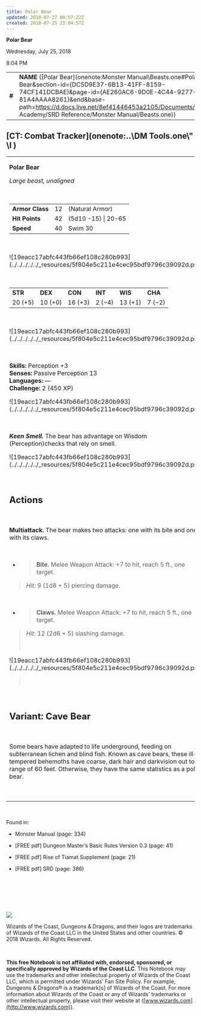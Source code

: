 ```yaml
---
title: Polar Bear
updated: 2018-07-27 00:57:22Z
created: 2018-07-25 23:04:57Z
---
```


**Polar Bear**

Wednesday, July 25, 2018

8:04 PM

|        |                                                                                                                                                                                                                                                                                                    |        |        |        |     |       |        |
|--------|----------------------------------------------------------------------------------------------------------------------------------------------------------------------------------------------------------------------------------------------------------------------------------------------------|--------|--------|--------|-----|-------|--------|
| **\#** | **NAME** ([Polar Bear](onenote:Monster Manual\\Beasts.one#Polar Bear&section-id={DC5D9E37-6B13-41FF-8159-74CF141DCBAE}&page-id={AE260AC6-9D0E-4C44-9277-81A4AAAA8261}&end&base-path=https://d.docs.live.net/8ef41446453a2105/Documents/Adventure Academy/SRD Reference/Monster Manual/Beasts.one)) | **12** | **42** | **42** | \-  | Notes | 450 XP |

## [CT: Combat Tracker](onenote:..\\DM Tools.one\\" \l )

<table><tbody><tr class="odd"><td><p><strong>Polar Bear</strong></p><p><em>Large beast, unaligned</em></p><p> </p><table><tbody><tr class="odd"><td><strong>Armor Class</strong></td><td>12</td><td>(Natural Armor)</td></tr><tr class="even"><td><strong>Hit Points</strong></td><td>42</td><td>(5d10 -15) | 20-65</td></tr><tr class="odd"><td><strong>Speed</strong></td><td>40</td><td>Swim 30</td></tr></tbody></table><p> </p><p>![19eacc17abfc443fb66ef108c280b993](../../../../../_resources/5f804e5c211e4cec95bdf9796c39092d.png)</p><p> </p><table><tbody><tr class="odd"><td><strong>STR</strong></td><td><strong>DEX</strong></td><td><strong>CON</strong></td><td><strong>INT</strong></td><td><strong>WIS</strong></td><td><strong>CHA</strong></td></tr><tr class="even"><td>20 (+5)</td><td>10 (+0)</td><td>16 (+3)</td><td>2 (−4)</td><td>13 (+1)</td><td>7 (−2)</td></tr></tbody></table><p> </p><p>![19eacc17abfc443fb66ef108c280b993](../../../../../_resources/5f804e5c211e4cec95bdf9796c39092d.png)</p><p> </p><p><strong>Skills:</strong> Perception +3<br />
<strong>Senses:</strong> Passive Perception 13<br />
<strong>Languages:</strong> —<br />
<strong>Challenge:</strong> 2 (450 XP)</p><p>![19eacc17abfc443fb66ef108c280b993](../../../../../_resources/5f804e5c211e4cec95bdf9796c39092d.png)</p><p> </p><p><em><strong>Keen Smell.</strong></em> The bear has advantage on Wisdom (Perception)checks that rely on smell.</p><p>![19eacc17abfc443fb66ef108c280b993](../../../../../_resources/5f804e5c211e4cec95bdf9796c39092d.png)</p><p> </p><h2 id="actions"><strong>Actions</strong></h2><p> </p><p><strong>Multiattack.</strong> The bear makes two attacks: one with its bite and one with its claws.</p><p> </p><ul><li><blockquote><p><strong>Bite.</strong> Melee Weapon Attack: +7 to hit, reach 5 ft., one target.</p></blockquote></li></ul><blockquote><p><em>Hit:</em> 9 (1d8 + 5) piercing damage.</p></blockquote><p> </p><ul><li><blockquote><p><strong>Claws.</strong> Melee Weapon Attack: +7 to hit, reach 5 ft., one target.</p></blockquote></li></ul><blockquote><p><em>Hit:</em> 12 (2d6 + 5) slashing damage.</p><p> </p></blockquote><p>![19eacc17abfc443fb66ef108c280b993](../../../../../_resources/5f804e5c211e4cec95bdf9796c39092d.png)</p><blockquote><p> </p></blockquote><p> </p><h2 id="variant-cave-bear"><strong>Variant: Cave Bear</strong></h2><p> </p><p>Some bears have adapted to life underground, feeding on subterranean lichen and blind fish. Known as cave bears, these ill-tempered behemoths have coarse, dark hair and darkvision out to a range of 60 feet. Otherwise, they have the same statistics as a polar bear.</p><p> </p></td></tr></tbody></table>

 

Found in:

-   Monster Manual (page: 334)

-   \[FREE pdf\] Dungeon Master’s Basic Rules Version 0.3 (page: 41)

-   \[FREE pdf\] Rise of Tiamat Supplement (page: 21)

-   \[FREE pdf\] SRD (page: 386)

 

 

 

![](tmp\media\image2.png)

Wizards of the Coast, Dungeons & Dragons, and their logos are trademarks of Wizards of the Coast LLC in the United States and other countries. © 2018 Wizards. All Rights Reserved.

 

**This free Notebook is not affiliated with, endorsed, sponsored, or specifically approved by Wizards of the Coast LLC**. This Notebook may use the trademarks and other intellectual property of Wizards of the Coast LLC, which is permitted under Wizards' Fan Site Policy. For example, Dungeons & Dragons® is a trademark\[s\] of Wizards of the Coast. For more information about Wizards of the Coast or any of Wizards' trademarks or other intellectual property, please visit their website at ([www.wizards.com](http://www.wizards.com)).
